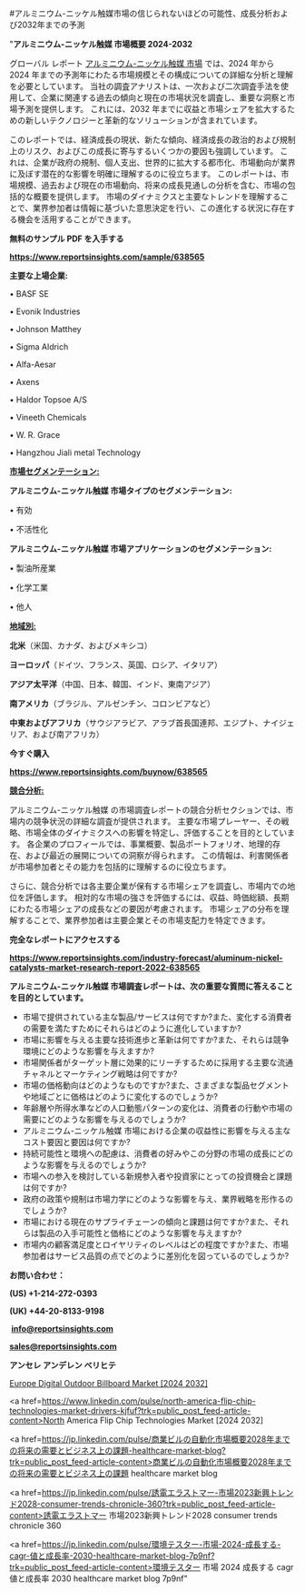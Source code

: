#アルミニウム-ニッケル触媒市場の信じられないほどの可能性、成長分析および2032年までの予測

"<strong>アルミニウム-ニッケル触媒 市場概要 2024-2032</strong>

グローバル レポート <a href=https://www.reportsinsights.com/sample/638565>アルミニウム-ニッケル触媒 市場</a> では、2024 年から 2024 年までの予測年にわたる市場規模とその構成についての詳細な分析と理解を必要としています。 当社の調査アナリストは、一次および二次調査手法を使用して、企業に関連する過去の傾向と現在の市場状況を調査し、重要な洞察と市場予測を提供します。 これには、2032 年までに収益と市場シェアを拡大​​するための新しいテクノロジーと革新的なソリューションが含まれています。

このレポートでは、経済成長の現状、新たな傾向、経済成長の政治的および規制上のリスク、およびこの成長に寄与するいくつかの要因も強調しています。 これは、企業が政府の規制、個人支出、世界的に拡大する都市化、市場動向が業界に及ぼす潜在的な影響を明確に理解するのに役立ちます。 このレポートは、市場規模、過去および現在の市場動向、将来の成長見通しの分析を含む、市場の包括的な概要を提供します。 市場のダイナミクスと主要なトレンドを理解することで、業界参加者は情報に基づいた意思決定を行い、この進化する状況に存在する機会を活用することができます。

<strong><b>無料のサンプル PDF を入手する</b></strong>

<a href=https://www.reportsinsights.com/sample/638565><strong><u>https://www.reportsinsights.com/sample/638565</u></strong></a>

<strong>主要な上場企業:</strong>

• BASF SE

• Evonik Industries

• Johnson Matthey

• Sigma Aldrich

• Alfa-Aesar

• Axens

• Haldor Topsoe A/S

• Vineeth Chemicals

• W. R. Grace

• Hangzhou Jiali metal Technology

<strong><u>市場セグメンテーション</u></strong><strong><u>:</u></strong>

<strong>アルミニウム-ニッケル触媒 市場タイプのセグメンテーション:</strong>

• 有効

• 不活性化

<strong>アルミニウム-ニッケル触媒 市場アプリケーションのセグメンテーション:</strong>

• 製油所産業

• 化学工業

• 他人

<strong><u>地域別</u></strong><strong><u>:</u></strong>

<strong>北米</strong>（米国、カナダ、およびメキシコ）

<strong>ヨーロッパ</strong>（ドイツ、フランス、英国、ロシア、イタリア）

<strong>アジア太平洋</strong>（中国、日本、韓国、インド、東南アジア）

<strong>南アメリカ</strong>（ブラジル、アルゼンチン、コロンビアなど）

<strong>中東およびアフリカ</strong>（サウジアラビア、アラブ首長国連邦、エジプト、ナイジェリア、および南アフリカ）

<strong>今すぐ購入</strong>

<a href=https://www.reportsinsights.com/buynow/638565><strong><u>https://www.reportsinsights.com/buynow/638565</u></strong></a>

<strong><u>競合分析:</u></strong>

アルミニウム-ニッケル触媒 の市場調査レポートの競合分析セクションでは、市場内の競争状況の詳細な調査が提供されます。 主要な市場プレーヤー、その戦略、市場全体のダイナミクスへの影響を特定し、評価することを目的としています。 各企業のプロフィールでは、事業概要、製品ポートフォリオ、地理的存在、および最近の展開についての洞察が得られます。 この情報は、利害関係者が市場参加者とその能力を包括的に理解するのに役立ちます。

さらに、競合分析では各主要企業が保有する市場シェアを調査し、市場内での地位を評価します。 相対的な市場の強さを評価するには、収益、時価総額、長期にわたる市場シェアの成長などの要因が考慮されます。 市場シェアの分布を理解することで、業界参加者は主要企業とその市場支配力を特定できます。

<strong>完全なレポートにアクセスする</strong>

<a href=https://www.reportsinsights.com/industry-forecast/aluminum-nickel-catalysts-market-research-report-2022-638565><strong><u><b>https://www.reportsinsights.com/industry-forecast/aluminum-nickel-catalysts-market-research-report-2022-638565</b></u></strong></a>

<strong><b>アルミニウム-ニッケル触媒 市場調査レポートは、次の重要な質問に答えることを目的としています。</b></strong>
<ul>
  <li>市場で提供されている主な製品/サービスは何ですか?また、変化する消費者の需要を満たすためにそれらはどのように進化していますか?</li>
  <li>市場に影響を与える主要な技術進歩と革新は何ですか?また、それらは競争環境にどのような影響を与えますか?</li>
  <li>市場関係者がターゲット層に効果的にリーチするために採用する主要な流通チャネルとマーケティング戦略は何ですか?</li>
  <li>市場の価格動向はどのようなものですか?また、さまざまな製品セグメントや地域ごとに価格はどのように変化するのでしょうか?</li>
  <li>年齢層や所得水準などの人口動態パターンの変化は、消費者の行動や市場の需要にどのような影響を与えるのでしょうか?</li>
  <li>アルミニウム-ニッケル触媒 市場における企業の収益性に影響を与える主なコスト要因と要因は何ですか?</li>
  <li>持続可能性と環境への配慮は、消費者の好みやこの分野の市場の成長にどのような影響を与えるのでしょうか?</li>
  <li>市場への参入を検討している新規参入者や投資家にとっての投資機会と課題は何ですか?</li>
  <li>政府の政策や規制は市場力学にどのような影響を与え、業界戦略を形作るのでしょうか?</li>
  <li>市場における現在のサプライチェーンの傾向と課題は何ですか?また、それらは製品の入手可能性と価格にどのような影響を与えますか?</li>
  <li>市場内の顧客満足度とロイヤリティのレベルはどの程度ですか?また、市場参加者はサービス品質の点でどのように差別化を図っているのでしょうか?</li>
</ul>
<strong>お問い合わせ：</strong>

<strong>(US) +1-214-272-0393</strong>

<strong>(UK) +44-20-8133-9198</strong>

<strong> </strong><a href=info@reportsinsights.com><strong><u>info@reportsinsights.com</u></strong></a>

<a href=sales@reportsinsights.com><strong><u>sales@reportsinsights.com</u></strong></a>

<strong>アンセレ アンデレン ベリヒテ</strong>

<a href=https://www.linkedin.com/pulse/europe-digital-outdoor-billboard-market-cagr-key-eeopf/>Europe Digital Outdoor Billboard Market [2024 2032]</a>

<a href=https://www.linkedin.com/pulse/north-america-flip-chip-technologies-market-drivers-kjfuf?trk=public_post_feed-article-content>North America Flip Chip Technologies Market [2024 2032]</a>

<a href=https://jp.linkedin.com/pulse/商業ビルの自動化市場概要2028年までの将来の需要とビジネス上の課題-healthcare-market-blog?trk=public_post_feed-article-content>商業ビルの自動化市場概要2028年までの将来の需要とビジネス上の課題 healthcare market blog</a>

<a href=https://jp.linkedin.com/pulse/誘電エラストマー-市場2023新興トレンド2028-consumer-trends-chronicle-360?trk=public_post_feed-article-content>誘電エラストマー 市場2023新興トレンド2028 consumer trends chronicle 360</a>

<a href=https://jp.linkedin.com/pulse/環境テスター-市場-2024-成長する-cagr-値と成長率-2030-healthcare-market-blog-7p9nf?trk=public_post_feed-article-content>環境テスター 市場 2024 成長する cagr 値と成長率 2030 healthcare market blog 7p9nf</a>"
